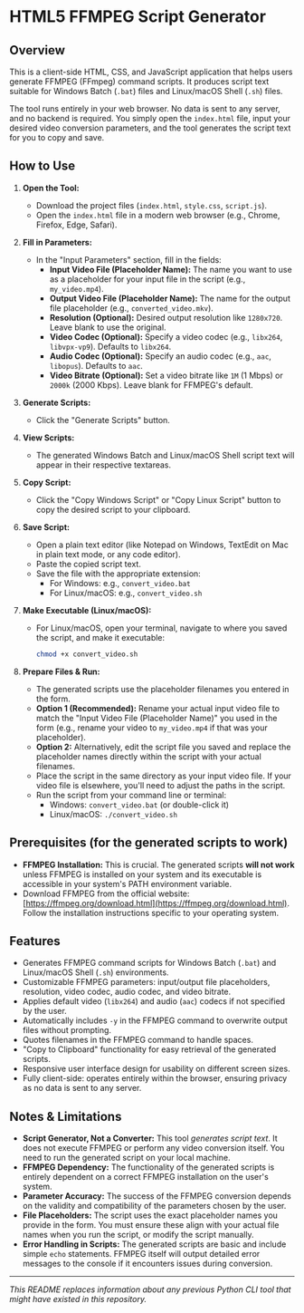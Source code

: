 # HTML5 FFMPEG Script Generator

## Overview

This is a client-side HTML, CSS, and JavaScript application that helps users generate FFMPEG (FFmpeg) command scripts. It produces script text suitable for Windows Batch (`.bat`) files and Linux/macOS Shell (`.sh`) files.

The tool runs entirely in your web browser. No data is sent to any server, and no backend is required. You simply open the `index.html` file, input your desired video conversion parameters, and the tool generates the script text for you to copy and save.

## How to Use

1.  **Open the Tool:**
    *   Download the project files (`index.html`, `style.css`, `script.js`).
    *   Open the `index.html` file in a modern web browser (e.g., Chrome, Firefox, Edge, Safari).

2.  **Fill in Parameters:**
    *   In the "Input Parameters" section, fill in the fields:
        *   **Input Video File (Placeholder Name):** The name you want to use as a placeholder for your input file in the script (e.g., `my_video.mp4`).
        *   **Output Video File (Placeholder Name):** The name for the output file placeholder (e.g., `converted_video.mkv`).
        *   **Resolution (Optional):** Desired output resolution like `1280x720`. Leave blank to use the original.
        *   **Video Codec (Optional):** Specify a video codec (e.g., `libx264`, `libvpx-vp9`). Defaults to `libx264`.
        *   **Audio Codec (Optional):** Specify an audio codec (e.g., `aac`, `libopus`). Defaults to `aac`.
        *   **Video Bitrate (Optional):** Set a video bitrate like `1M` (1 Mbps) or `2000k` (2000 Kbps). Leave blank for FFMPEG's default.

3.  **Generate Scripts:**
    *   Click the "Generate Scripts" button.

4.  **View Scripts:**
    *   The generated Windows Batch and Linux/macOS Shell script text will appear in their respective textareas.

5.  **Copy Script:**
    *   Click the "Copy Windows Script" or "Copy Linux Script" button to copy the desired script to your clipboard.

6.  **Save Script:**
    *   Open a plain text editor (like Notepad on Windows, TextEdit on Mac in plain text mode, or any code editor).
    *   Paste the copied script text.
    *   Save the file with the appropriate extension:
        *   For Windows: e.g., `convert_video.bat`
        *   For Linux/macOS: e.g., `convert_video.sh`

7.  **Make Executable (Linux/macOS):**
    *   For Linux/macOS, open your terminal, navigate to where you saved the script, and make it executable:
        ```bash
        chmod +x convert_video.sh
        ```

8.  **Prepare Files & Run:**
    *   The generated scripts use the placeholder filenames you entered in the form.
    *   **Option 1 (Recommended):** Rename your actual input video file to match the "Input Video File (Placeholder Name)" you used in the form (e.g., rename your video to `my_video.mp4` if that was your placeholder).
    *   **Option 2:** Alternatively, edit the script file you saved and replace the placeholder names directly within the script with your actual filenames.
    *   Place the script in the same directory as your input video file. If your video file is elsewhere, you'll need to adjust the paths in the script.
    *   Run the script from your command line or terminal:
        *   Windows: `convert_video.bat` (or double-click it)
        *   Linux/macOS: `./convert_video.sh`

## Prerequisites (for the generated scripts to work)

*   **FFMPEG Installation:** This is crucial. The generated scripts **will not work** unless FFMPEG is installed on your system and its executable is accessible in your system's PATH environment variable.
*   Download FFMPEG from the official website: [https://ffmpeg.org/download.html](https://ffmpeg.org/download.html). Follow the installation instructions specific to your operating system.

## Features

*   Generates FFMPEG command scripts for Windows Batch (`.bat`) and Linux/macOS Shell (`.sh`) environments.
*   Customizable FFMPEG parameters: input/output file placeholders, resolution, video codec, audio codec, and video bitrate.
*   Applies default video (`libx264`) and audio (`aac`) codecs if not specified by the user.
*   Automatically includes `-y` in the FFMPEG command to overwrite output files without prompting.
*   Quotes filenames in the FFMPEG command to handle spaces.
*   "Copy to Clipboard" functionality for easy retrieval of the generated scripts.
*   Responsive user interface design for usability on different screen sizes.
*   Fully client-side: operates entirely within the browser, ensuring privacy as no data is sent to any server.

## Notes & Limitations

*   **Script Generator, Not a Converter:** This tool *generates script text*. It does not execute FFMPEG or perform any video conversion itself. You need to run the generated script on your local machine.
*   **FFMPEG Dependency:** The functionality of the generated scripts is entirely dependent on a correct FFMPEG installation on the user's system.
*   **Parameter Accuracy:** The success of the FFMPEG conversion depends on the validity and compatibility of the parameters chosen by the user.
*   **File Placeholders:** The script uses the exact placeholder names you provide in the form. You must ensure these align with your actual file names when you run the script, or modify the script manually.
*   **Error Handling in Scripts:** The generated scripts are basic and include simple `echo` statements. FFMPEG itself will output detailed error messages to the console if it encounters issues during conversion.

---
*This README replaces information about any previous Python CLI tool that might have existed in this repository.*
